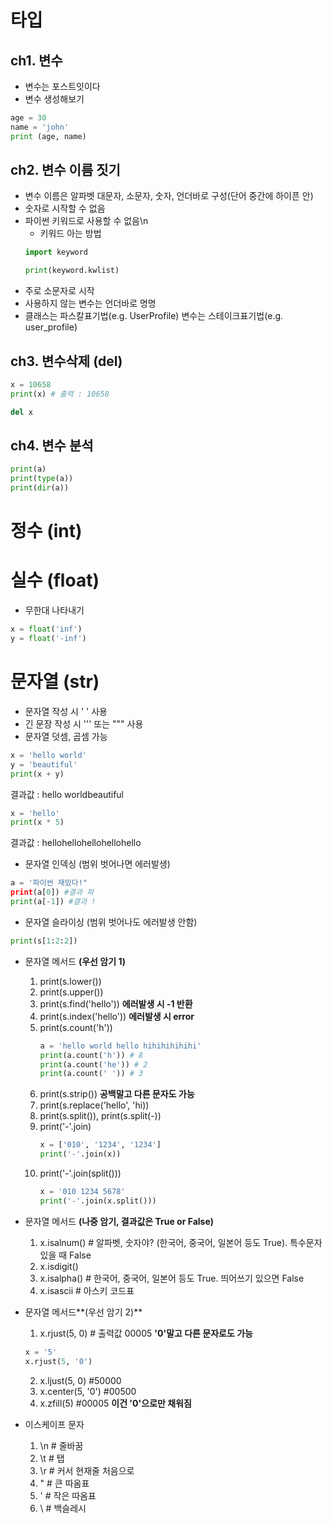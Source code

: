 # 타입

## ch1. 변수
* 변수는 포스트잇이다
* 변수 생성해보기
```python
age = 30
name = 'john'
print (age, name)
```

## ch2. 변수 이름 짓기
* 변수 이름은 알파벳 대문자, 소문자, 숫자, 언더바로 구성(단어 중간에 하이픈 안)
* 숫자로 시작할 수 없음
* 파이썬 키워드로 사용할 수 없음\n
    * 키워드 아는 방법
    ```python
    import keyword

    print(keyword.kwlist)
    ```
* 주로 소문자로 시작
* 사용하지 않는 변수는 언더바로 명명
* 클래스는 파스칼표기법(e.g. UserProfile)
  변수는 스테이크표기법(e.g. user_profile)

## ch3. 변수삭제 (del)
```python
x = 10658
print(x) # 출력 : 10658

del x
```

## ch4. 변수 분석
```python
print(a)
print(type(a))
print(dir(a))
```

# 정수 (int)
# 실수 (float)
* 무한대 나타내기
```python
x = float('inf')
y = float('-inf')
```
# 문자열 (str)
* 문자열 작성 시 ' ' 사용
* 긴 문장 작성 시 ''' 또는 """ 사용
* 문자열 덧셈, 곱셈 가능
```python
x = 'hello world'
y = 'beautiful'
print(x + y)
```
결과값 : hello worldbeautiful

```python
x = 'hello'
print(x * 5)
```
결과값 : hellohellohellohellohello

* 문자열 인덱싱 (범위 벗어나면 에러발생)
```python
a = '파이썬 재밌다!"
print(a[0]) #결과 파
print(a[-1]) #결과 !
```
* 문자열 슬라이싱 (범위 벗어나도 에러발생 안함)
```python
print(s[1:2:2])
```
* 문자열 메서드 **(우선 암기 1)**
    1. print(s.lower())
    2. print(s.upper())
    3. print(s.find('hello')) **에러발생 시 -1 반환**
    4. print(s.index('hello')) **에러발생 시 error**
    5. print(s.count('h'))
        ```python
        a = 'hello world hello hihihihihihi'
        print(a.count('h')) # 8
        print(a.count('he')) # 2
        print(a.count(' ')) # 3
        ```
    6. print(s.strip()) **공백말고 다른 문자도 가능**
    7. print(s.replace('hello', 'hi))
    8. print(s.split()), print(s.split(-))
    9. print('-'.join)
        ```python
        x = ['010', '1234', '1234']
        print('-'.join(x))
        ```
    10. print('-'.join(split()))
        ```python
        x = '010 1234 5678'
        print('-'.join(x.split()))
        ```
    
* 문자열 메서드 **(나중 암기, 결과값은 True or False)**
    1. x.isalnum() # 알파벳, 숫자야? (한국어, 중국어, 일본어 등도 True). 특수문자있을 때 False
    2. x.isdigit()
    3. x.isalpha() # 한국어, 중국어, 일본어 등도 True. 띄어쓰기 있으면 False
    4. x.isascii # 아스키 코드표

* 문자열 메서드**(우선 암기 2)**
    1. x.rjust(5, 0) # 출력값 00005 **'0'말고 다른 문자로도 가능**
    ```python
    x = '5'
    x.rjust(5, '0')
    ```
    2. x.ljust(5, 0) #50000
    3. x.center(5, '0') #00500
    4. x.zfill(5) #00005 **이건 '0'으로만 채워짐**

* 이스케이프 문자
    1. \n # 줄바꿈
    2. \t # 탭
    3. \r # 커서 현재줄 처음으로
    4. \" # 큰 따옴표
    5. \' # 작은 따옴표
    6. \\ # 백슬레시